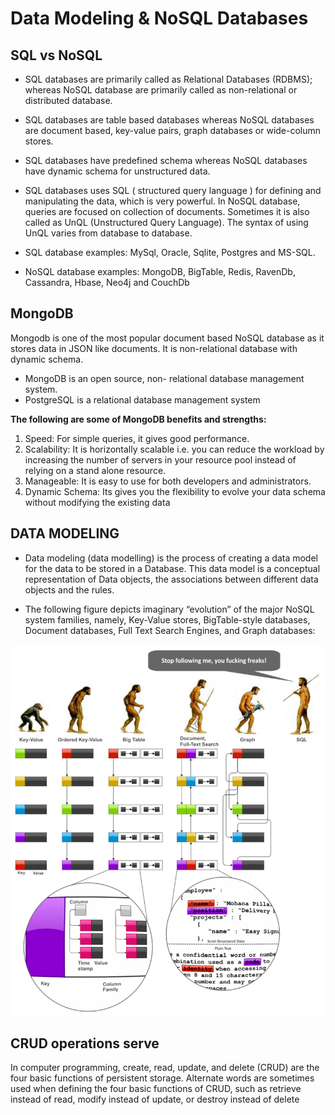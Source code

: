 # Data Modeling & NoSQL Databases

## SQL vs NoSQL

- SQL databases are primarily called as Relational Databases (RDBMS);
 whereas NoSQL database are primarily called as non-relational or distributed database.

- SQL databases are table based databases whereas NoSQL databases are document based, key-value pairs, graph databases or wide-column stores.

- SQL databases have predefined schema whereas NoSQL databases have dynamic schema for unstructured data.

- SQL databases uses SQL ( structured query language ) for defining and manipulating the data, which is very powerful. In NoSQL database, queries are focused on collection of documents. Sometimes it is also called as UnQL (Unstructured Query Language). The syntax of using UnQL varies from database to database.

- SQL database examples: MySql, Oracle, Sqlite, Postgres and MS-SQL.
- NoSQL database examples: MongoDB, BigTable, Redis, RavenDb, Cassandra, Hbase, Neo4j and CouchDb

## MongoDB

Mongodb is one of the most popular document based NoSQL database as it stores data in JSON like documents. It is non-relational database with dynamic schema.

- MongoDB is an open source, non- relational database management system. 
- PostgreSQL is a relational database management system

**The following are some of MongoDB benefits and strengths:**

1. Speed: For simple queries, it gives good performance.
2. Scalability: It is horizontally scalable i.e. you can reduce the workload by increasing the number of servers in your resource pool instead of relying on a stand alone resource.
3. Manageable: It is easy to use for both developers and administrators. 
4. Dynamic Schema: Its gives you the flexibility to evolve your data schema without modifying the existing data


##  DATA MODELING 

* Data modeling (data modelling) is the process of creating a data model for the data to be stored in a Database. This data model is a conceptual representation of Data objects, the associations between different data objects and the rules.

* The following figure depicts imaginary “evolution” of the major NoSQL system families, namely, Key-Value stores, BigTable-style databases, Document databases, Full Text Search Engines, and Graph databases:

![Image](img/sql.png)


##  CRUD operations serve

In computer programming, create, read, update, and delete (CRUD) are the four basic functions of persistent storage. Alternate words are sometimes used when defining the four basic functions of CRUD, such as retrieve instead of read, modify instead of update, or destroy instead of delete





